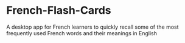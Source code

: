# French-Flash-Cards
A desktop app for French learners to quickly recall some of the most frequently used French words and their meanings in English
